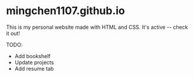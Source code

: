# mingchen1107.github.io
This is my personal website made with HTML and CSS. It's active -- check it out!

TODO:
- Add bookshelf
- Update projects
- Add resume tab

